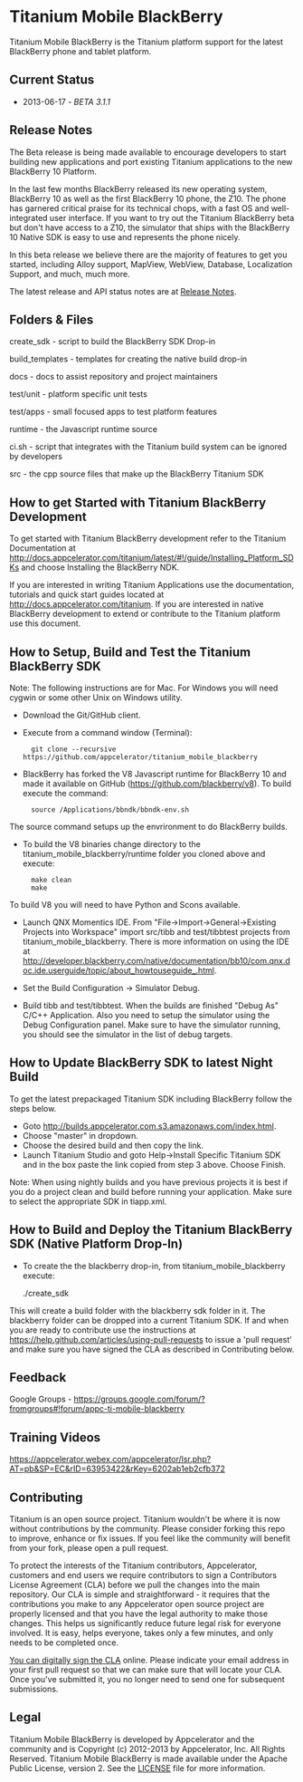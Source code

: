 Titanium Mobile BlackBerry
==========================

Titanium Mobile BlackBerry is the Titanium platform support for the latest BlackBerry phone and tablet platform.

Current Status
--------------

* 2013-06-17 - _BETA 3.1.1_

Release Notes
-------------

The Beta release is being made available to encourage developers to start building new applications and port existing Titanium applications to the new BlackBerry 10 Platform. 

In the last few months BlackBerry released its new operating system, BlackBerry 10 as well as the first BlackBerry 10 phone, the Z10. The phone has garnered critical praise for its technical chops, with a fast OS and well-integrated user interface. If you want to try out the Titanium BlackBerry beta but don't have access to a Z10, the simulator that ships with the BlackBerry 10 Native SDK is easy to use and represents the phone nicely.

In this beta release we believe there are the majority of features to get you started, including Alloy support, MapView, WebView, Database, Localization Support, and much, much more. 

The latest release and API status notes are at [Release Notes](https://github.com/appcelerator/titanium_mobile_blackberry/blob/master/CHANGELOG.md).


Folders & Files
---------------

create_sdk - script to build the BlackBerry SDK Drop-in

build_templates - templates for creating the native build drop-in

docs - docs to assist repository and project maintainers

test/unit - platform specific unit tests

test/apps - small focused apps to test platform features

runtime -  the Javascript runtime source

ci.sh - script that integrates with the Titanium build system can be ignored by developers

src - the cpp source files that make up the BlackBerry Titanium SDK


How to get Started with Titanium BlackBerry Development
-------------------------------------------------------

To get started with Titanium BlackBerry development refer to the Titanium Documentation at http://docs.appcelerator.com/titanium/latest/#!/guide/Installing_Platform_SDKs and choose Installing the BlackBerry NDK. 

If you are interested in writing Titanium Applications use the documentation, tutorials and quick start guides located at http://docs.appcelerator.com/titanium. If you are interested in native BlackBerry development to extend or contribute to the Titanium platform use this document.


How to Setup, Build and Test the Titanium BlackBerry SDK
---------------------------------------------------------

Note: The following instructions are for Mac. For Windows you will need cygwin or some other Unix on Windows utility.

- Download the Git/GitHub client. 

- Execute from a command window (Terminal): 

 		git clone --recursive https://github.com/appcelerator/titanium_mobile_blackberry

- BlackBerry has forked the V8 Javascript runtime for BlackBerry 10 and made it available on GitHub (https://github.com/blackberry/v8). To build execute the command:

		source /Applications/bbndk/bbndk-env.sh

The source command setups up the envrironment to do BlackBerry builds.

- To build the V8 binaries change directory to the titanium_mobile_blackberry/runtime folder you cloned above and execute:

		make clean
		make

To build V8 you will need to have Python and Scons available.

-  Launch QNX Momentics IDE. From "File->Import->General->Existing Projects into Workspace" import src/tibb and test/tibbtest projects from titanium_mobile_blackberry. There is more information on using the IDE at http://developer.blackberry.com/native/documentation/bb10/com.qnx.doc.ide.userguide/topic/about_howtouseguide_.html.

-  Set the Build Configuration -> Simulator Debug. 

- Build tibb and test/tibbtest. When the builds are finished "Debug As" C/C++ Application. Also you need to setup the simulator using the Debug Configuration panel. Make sure to have the simulator running, you should see the simulator in the list of debug targets.


How to Update BlackBerry SDK to latest Night Build
-------------------------------------------------- 

To get the latest prepackaged Titanium SDK including BlackBerry follow the steps below.

- Goto http://builds.appcelerator.com.s3.amazonaws.com/index.html.
- Choose "master" in dropdown.
- Choose the desired build and then copy the link. 
- Launch Titanium Studio and goto Help->Install Specific Titanium SDK and in the box paste the link copied from step 3 above. Choose Finish.

Note: When using nightly builds and you have previous projects it is best if you do a project clean and build before running your application. Make sure to select the appropriate SDK in tiapp.xml.  


How to Build and Deploy the Titanium BlackBerry SDK (Native Platform Drop-In)
-----------------------------------------------------------------------------

- To create the the blackberry drop-in, from titanium_mobile_blackberry execute: 

	./create_sdk

This will create a build folder with the blackberry sdk folder in it. The blackberry folder can be dropped into a current Titanium SDK. If and when you are ready to contribute use the instructions at https://help.github.com/articles/using-pull-requests to issue a 'pull request' and make sure you have signed the CLA as described in Contributing below.


Feedback
--------

Google Groups - https://groups.google.com/forum/?fromgroups#!forum/appc-ti-mobile-blackberry


Training Videos
---------------

https://appcelerator.webex.com/appcelerator/lsr.php?AT=pb&SP=EC&rID=63953422&rKey=6202ab1eb2cfb372


Contributing
-------------

Titanium is an open source project.  Titanium wouldn't be where it is now without contributions by the community. Please consider forking this repo to improve, enhance or fix issues. If you feel like the community will benefit from your fork, please open a pull request. 

To protect the interests of the Titanium contributors, Appcelerator, customers and end users we require contributors to sign a Contributors License Agreement (CLA) before we pull the changes into the main repository. Our CLA is simple and straightforward - it requires that the contributions you make to any Appcelerator open source project are properly licensed and that you have the legal authority to make those changes. This helps us significantly reduce future legal risk for everyone involved. It is easy, helps everyone, takes only a few minutes, and only needs to be completed once. 

[You can digitally sign the CLA](http://bit.ly/app_cla) online. Please indicate your email address in your first pull request so that we can make sure that will locate your CLA.  Once you've submitted it, you no longer need to send one for subsequent submissions.


Legal
------

Titanium Mobile BlackBerry is developed by Appcelerator and the community and is Copyright (c) 2012-2013 by Appcelerator, Inc. All Rights Reserved.
Titanium Mobile BlackBerry is made available under the Apache Public License, version 2.  See the [LICENSE](https://github.com/appcelerator/titanium_mobile_blackberry/blob/master/LICENSE) file for more information.
